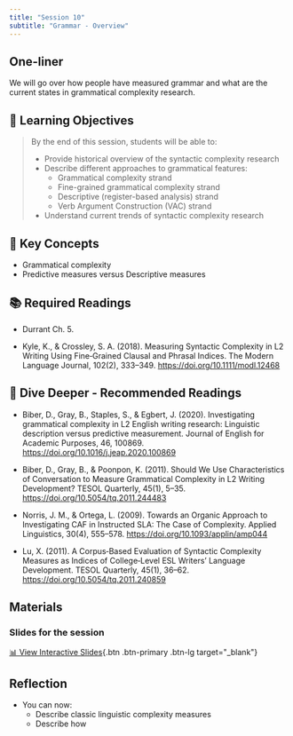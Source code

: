 ```yaml
---
title: "Session 10"
subtitle: "Grammar - Overview"
---
```


## One-liner

We will go over how people have measured grammar and what are the current states in grammatical complexity research.

## 🎯 Learning Objectives

> By the end of this session, students will be able to:
> 
> - Provide historical overview of the syntactic complexity research
> - Describe different approaches to grammatical features:
>   - Grammatical complexity strand
>   - Fine-grained grammatical complexity strand
>   - Descriptive (register-based analysis) strand
>   - Verb Argument Construction (VAC) strand
> - Understand current trends of syntactic complexity research


## 🔑 Key Concepts

- Grammatical complexity
- Predictive measures versus Descriptive measures

## 📚 Required Readings

- Durrant Ch. 5.

- Kyle, K., & Crossley, S. A. (2018). Measuring Syntactic Complexity in L2 Writing Using Fine‐Grained Clausal and Phrasal Indices. The Modern Language Journal, 102(2), 333–349. https://doi.org/10.1111/modl.12468


## 🌊 Dive Deeper - Recommended Readings

- Biber, D., Gray, B., Staples, S., & Egbert, J. (2020). Investigating grammatical complexity in L2 English writing research: Linguistic description versus predictive measurement. Journal of English for Academic Purposes, 46, 100869. https://doi.org/10.1016/j.jeap.2020.100869

- Biber, D., Gray, B., & Poonpon, K. (2011). Should We Use Characteristics of Conversation to Measure Grammatical Complexity in L2 Writing Development? TESOL Quarterly, 45(1), 5–35. https://doi.org/10.5054/tq.2011.244483

- Norris, J. M., & Ortega, L. (2009). Towards an Organic Approach to Investigating CAF in Instructed SLA: The Case of Complexity. Applied Linguistics, 30(4), 555–578. https://doi.org/10.1093/applin/amp044

- Lu, X. (2011). A Corpus‐Based Evaluation of Syntactic Complexity Measures as Indices of College‐Level ESL Writers’ Language Development. TESOL Quarterly, 45(1), 36–62. https://doi.org/10.5054/tq.2011.240859


## Materials

### Slides for the session

<div class="d-flex gap-2 mb-3">
  
[📊 View Interactive Slides](../../slides/session-10.html){.btn .btn-primary .btn-lg target="_blank"} 

</div> 



## Reflection

- You can now:
  - Describe classic linguistic complexity measures
  - Describe how 



<!-- 
<iframe src="session1-intro/slides/slides.html" width="100%" height="600px" frameborder="0"></iframe>

[View slides in fullscreen](session1-intro/slides/slides.html){target="_blank"} -->

